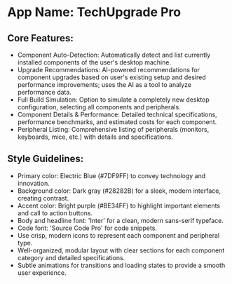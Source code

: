 # **App Name**: TechUpgrade Pro

## Core Features:

- Component Auto-Detection: Automatically detect and list currently installed components of the user's desktop machine.
- Upgrade Recommendations: AI-powered recommendations for component upgrades based on user's existing setup and desired performance improvements; uses the AI as a tool to analyze performance data.
- Full Build Simulation: Option to simulate a completely new desktop configuration, selecting all components and peripherals.
- Component Details & Performance: Detailed technical specifications, performance benchmarks, and estimated costs for each component.
- Peripheral Listing: Comprehensive listing of peripherals (monitors, keyboards, mice, etc.) with details and specifications.

## Style Guidelines:

- Primary color: Electric Blue (#7DF9FF) to convey technology and innovation.
- Background color: Dark gray (#28282B) for a sleek, modern interface, creating contrast.
- Accent color: Bright purple (#BE34FF) to highlight important elements and call to action buttons.
- Body and headline font: 'Inter' for a clean, modern sans-serif typeface.
- Code font: 'Source Code Pro' for code snippets.
- Use crisp, modern icons to represent each component and peripheral type.
- Well-organized, modular layout with clear sections for each component category and detailed specifications.
- Subtle animations for transitions and loading states to provide a smooth user experience.